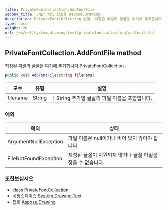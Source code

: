 ```yaml
---
title: PrivateFontCollection.AddFontFile
second_title: .NET API 참조용 Aspose.Drawing
description: PrivateFontCollection 방법. 지정된 파일의 글꼴을 여기에 추가합니다.PrivateFontCollection .
type: docs
weight: 20
url: /ko/net/system.drawing.text/privatefontcollection/addfontfile/
---
```

## PrivateFontCollection.AddFontFile method

지정된 파일의 글꼴을 여기에 추가합니다.PrivateFontCollection .

```csharp
public void AddFontFile(string filename)
```

| 모수 | 유형 | 설명 |
| --- | --- | --- |
| filename | String | ㅏString 추가할 글꼴의 파일 이름을 포함합니다. |

### 예외

| 예외 | 상태 |
| --- | --- |
| ArgumentNullException | 파일 이름은 null이거나 비어 있지 않아야 합니다. |
| FileNotFoundException | 지정된 글꼴이 지원되지 않거나 글꼴 파일을 찾을 수 없습니다. |

### 또한보십시오

* class [PrivateFontCollection](../)
* 네임스페이스 [System.Drawing.Text](../../privatefontcollection/)
* 집회 [Aspose.Drawing](../../../)


